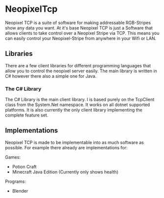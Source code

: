# NeopixelTcp

Neopixel TCP is a suite of software for making addressable RGB-Stripes show any data you want. At it's base Neopixel TCP is just a Software that allows clients
to take control over a Neopixel Stripe via TCP. This means you can easily control your Neopixel-Stripe from anywhere in your Wifi or LAN.

## Libraries

There are a few client libraries for different programming languages that allow you to control the neopixel server easily. The main library is written in C# however
there also a simple one for Java.

### The C# Library

The C# Library is the main client library. I is based purely on the TcpClient class from the System.Net namespace. It works on all dotnet supported platforms. It is also currently the only client library implementing the complete feature set.

## Implementations

Neopixel TCP is made to be implementable into as much software as possible. For example there already are implementations for:

Games:
- Potion Craft
- Minecraft Java Edition (Currently only shows health)

Programs:
- Blender
